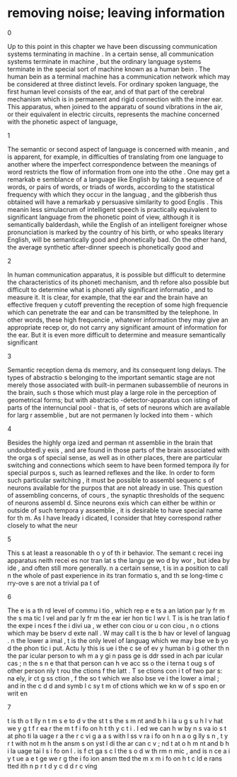 # removing noise; leaving information

0

Up to this point in this chapter we have been discussing communication systems terminating in machine . In a certain sense, all communication systems terminate in machine , but the ordinary language systems terminate in the special sort of machine known as a human bein . The human bein  as a terminal machine has a communication network which may be considered at three distinct levels. For ordinary spoken language, the first human level consists of the ear, and of that part of the cerebral mechanism which is in permanent and rigid connection with the inner ear. This apparatus, when joined to the apparatu  of sound vibrations in the air, or their equivalent in electric circuits, represents the machine concerned with the phonetic aspect of language,


1

The semantic or second aspect of language is concerned with meanin , and is apparent, for example, in difficulties of translating from one language to another where the imperfect correspondence between the meanings of word  restricts the flow of information from one into the othe . One may get a remarkab e semblance of a language like English by taking a sequence of words, or pairs of words, or triads of words, according to the statistical frequency with which they occur in the languag , and the gibberish thus obtained will have a remarkab y persuasive similarity to good Englis . This meanin less simulacrum of intelligent speech is practically equivalent to significant language from the phonetic point of view, although it is semantically balderdash, while the English of an intelligent foreigner whose pronunciation is marked by the country of his birth, or who speaks literary English, will be semantically good and phonetically bad. On the other hand, the average synthetic after-dinner speech is phonetically good and


2

In human communication apparatus, it is possible but difficult to determine the characteristics of its phoneti  mechanism, and th refore also possible but difficult to determine what is phoneti ally significant informatio , and to measure it. It is clear, for example, that the ear and the brain have an effective frequen y cutoff preventing the reception of some high frequencie  which can penetrate the ear and can be transmitted by the telephone. In other words, these high frequencie , whatever information they may give an appropriate recep or, do not carry any significant amount of information for the ear. But it is even more difficult to determine and measure semantically significant


3

Semantic reception dema ds memory, and its consequent long delays. The types of abstractio s belonging to the important semantic stage are not merely those associated with built-in permanen  subassemblie  of neurons in the brain, such  s those which must play a large role in the perception of geometrical forms; but with abstractio -detector-apparatus con isting of parts of the internuncial pool - that is, of sets of neurons which are available for larg r assemblie , but are not permanen ly locked into them - which


4

Besides the highly orga ized and perman nt assemblie  in the brain that undoubtedl.y exis , and are found in those parts of the brain associated with the orga s of special sense, as well as in other places, there are particular switching  and connections which seem to have been formed tempora ily for special purpos s, such as learned reflexes and the like. In order to form such particular switching , it must be possible to assembl  sequenc s of neurons available for the purpos  that are not already in use. This question of assembling concerns, of cours , the synaptic thresholds of the sequenc  of neurons assembl d. Since neurons exis  which can either be within or outside of such tempora y assemblie , it is desirable to have   special name for th m. As I have  lready i dicated, I consider that htey correspond rather closely to what the neur


5

This  s at least a reasonable th o y of th ir behavior. The semant c recei ing apparatus neith   recei es nor tran lat s the langu ge wo d by wor , but idea by ide , and often still more generally.  n a certain sense,  t is in a position to call  n the whole of past experience in its tran formatio s, and th se long-time c rry-ove s are not a trivial pa t of


6

The e is a th rd level of commu i  tio , which rep e e ts a   an lation par ly fr m the s ma tic l vel and par ly fr m the ear ier  hon tic l wv l. T is is  he tran latio   f the expe i nces  f the i divi ua , w ether con ciou  or u con ciou ,  n o  ctions which may be  bserv d exte nall . W  may call t is the b hav or level of languag .  n the lower a imal ,  t is the only level of languag  which we may  bse ve b yo d the phon tic i put. Actu  ly this is   ue i  the c se of ev  y human b i g other th n the par icular person to wh m a y gi  n pass ge is  ddr ssed in  ach par icular cas ;  n the s n e that that person can h ve acc ss  o the i terna  t oug  s of   other person  nly t rou   the  ctions  f the latt  . T  se  ctions con i t of two par s: na ely,  ir ct g  ss  ction ,  f the so t which we also  bse ve i  the lower a imal ; and in the c d d and symb l c sy t m of  ctions which we kn w of  s spo en or writ en


7

 t is th o  t   lly n t  m   s   e to d v     the st    t  s    the s m nt   and b h  i   la  u g s     u h   l v    hat we   y g t   f  r  ea  r     the  m   t  f i fo     on  h t th y c  t i . I   ed we can  h w by   n       s  va io s t at pho  ti  la  uage r a     the r c  vi g a  a    s with l ss  v ra   i fo     on  h n  a  o  g   lly s n ,     t   y r t  with not m     h   the   ansm s  on  yst   l  di      the  ar can c  v  ;  nd t at  o h   m nt   and b h  i   la  uage tai  l  s i fo     on    l .   is f ct  ga    s   c    l       the s  o d   w    th rm   n mic , and is n ce  a i y t ue    a  e     t ge we r g    the i fo    ion   ansm tted    the m x m   i fo     on  h t c  ld  e  rans tted  ith  n  p r   t d y c d d r c  ving
